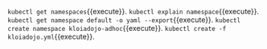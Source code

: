 `kubectl get namespaces`{{execute}}.
`kubectl explain namespace`{{execute}}.
`kubectl get namespace default -o yaml --export`{{execute}}.
`kubectl create namespace kloiadojo-adhoc`{{execute}}.
`kubectl create -f kloiadojo.yml`{{execute}}.